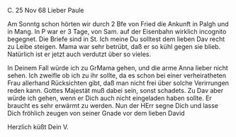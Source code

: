  C. 25 Nov 68
Lieber Paule

Am Sonntg schon hörten wir durch 2 Bfe von Fried die Ankunft in Palgh und in Mang. In P war er 3 Tage, von Sam. auf der Eisenbahn wirklich incognito begegnet. Die Briefe sind in St. Ich meine Du solltest dem lieben Dav recht zu Leibe steigen. Mama war sehr betrübt, daß er so kühl gegen sie blieb. Natürlich ist er jetzt auch verdutzt über so vieles.

In Deinem Fall würde ich zu GrMama gehen, und die arme Anna lieber nicht sehen. Ich zweifle ob ich zu ihr sollte, da es schon bei einer verheiratheten Frau allerhand Rücksichten gibt, daß man nicht frei über solche Verirrungen reden kann. Gottes Majestät muß dabei sein, sonst schadets. Zu Dav aber würde ich gehen, wenn er Dich auch nicht eingeladen haben sollte. Er braucht es sehr erwärmt zu werden. Nun der HErr segne Dich und lasse Dich fröhlich zeugen von seiner Gnade vor dem lieben David

 Herzlich küßt
 Dein V.
